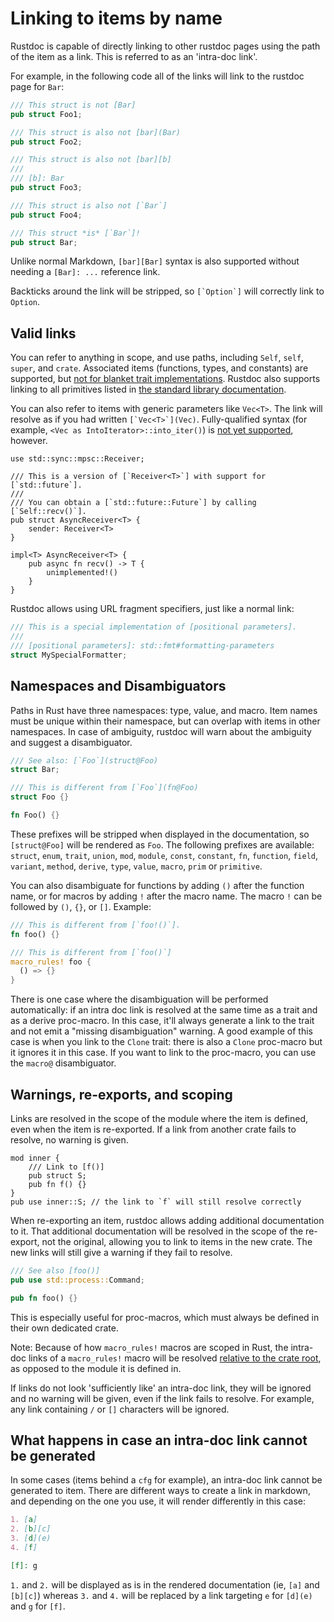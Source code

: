 # Linking to items by name

Rustdoc is capable of directly linking to other rustdoc pages using the path of
the item as a link. This is referred to as an 'intra-doc link'.

For example, in the following code all of the links will link to the rustdoc page for `Bar`:

```rust
/// This struct is not [Bar]
pub struct Foo1;

/// This struct is also not [bar](Bar)
pub struct Foo2;

/// This struct is also not [bar][b]
///
/// [b]: Bar
pub struct Foo3;

/// This struct is also not [`Bar`]
pub struct Foo4;

/// This struct *is* [`Bar`]!
pub struct Bar;
```

Unlike normal Markdown, `[bar][Bar]` syntax is also supported without needing a
`[Bar]: ...` reference link.

Backticks around the link will be stripped, so ``[`Option`]`` will correctly
link to `Option`.

## Valid links

You can refer to anything in scope, and use paths, including `Self`, `self`, `super`, and
`crate`. Associated items (functions, types, and constants) are supported, but [not for blanket
trait implementations][#79682]. Rustdoc also supports linking to all primitives listed in
[the standard library documentation](../../std/index.html#primitives).

[#79682]: https://github.com/rust-lang/rust/pull/79682

You can also refer to items with generic parameters like `Vec<T>`. The link will
resolve as if you had written ``[`Vec<T>`](Vec)``. Fully-qualified syntax (for example,
`<Vec as IntoIterator>::into_iter()`) is [not yet supported][fqs-issue], however.

[fqs-issue]: https://github.com/rust-lang/rust/issues/74563

```rust,edition2018
use std::sync::mpsc::Receiver;

/// This is a version of [`Receiver<T>`] with support for [`std::future`].
///
/// You can obtain a [`std::future::Future`] by calling [`Self::recv()`].
pub struct AsyncReceiver<T> {
    sender: Receiver<T>
}

impl<T> AsyncReceiver<T> {
    pub async fn recv() -> T {
        unimplemented!()
    }
}
```

Rustdoc allows using URL fragment specifiers, just like a normal link:

```rust
/// This is a special implementation of [positional parameters].
///
/// [positional parameters]: std::fmt#formatting-parameters
struct MySpecialFormatter;
```

## Namespaces and Disambiguators

Paths in Rust have three namespaces: type, value, and macro. Item names must be unique within
their namespace, but can overlap with items in other namespaces. In case of ambiguity,
rustdoc will warn about the ambiguity and suggest a disambiguator.

```rust
/// See also: [`Foo`](struct@Foo)
struct Bar;

/// This is different from [`Foo`](fn@Foo)
struct Foo {}

fn Foo() {}
```

These prefixes will be stripped when displayed in the documentation, so `[struct@Foo]` will be
rendered as `Foo`. The following prefixes are available: `struct`, `enum`, `trait`, `union`,
`mod`, `module`, `const`, `constant`, `fn`, `function`, `field`, `variant`, `method`, `derive`,
`type`, `value`, `macro`, `prim` or `primitive`.

You can also disambiguate for functions by adding `()` after the function name,
or for macros by adding `!` after the macro name. The macro `!` can be followed by `()`, `{}`,
or `[]`. Example:

```rust
/// This is different from [`foo!()`].
fn foo() {}

/// This is different from [`foo()`]
macro_rules! foo {
  () => {}
}
```

There is one case where the disambiguation will be performed automatically: if an intra doc
link is resolved at the same time as a trait and as a derive proc-macro. In this case, it'll
always generate a link to the trait and not emit a "missing disambiguation" warning. A good
example of this case is when you link to the `Clone` trait: there is also a `Clone`
proc-macro but it ignores it in this case. If you want to link to the proc-macro, you can
use the `macro@` disambiguator.

## Warnings, re-exports, and scoping

Links are resolved in the scope of the module where the item is defined, even
when the item is re-exported. If a link from another crate fails to resolve, no
warning is given.

```rust,edition2018
mod inner {
    /// Link to [f()]
    pub struct S;
    pub fn f() {}
}
pub use inner::S; // the link to `f` will still resolve correctly
```

When re-exporting an item, rustdoc allows adding additional documentation to it.
That additional documentation will be resolved in the scope of the re-export, not
the original, allowing you to link to items in the new crate. The new links
will still give a warning if they fail to resolve.

```rust
/// See also [foo()]
pub use std::process::Command;

pub fn foo() {}
```

This is especially useful for proc-macros, which must always be defined in their own dedicated crate.

Note: Because of how `macro_rules!` macros are scoped in Rust, the intra-doc links of a
`macro_rules!` macro will be resolved [relative to the crate root][#72243], as opposed to the
module it is defined in.

If links do not look 'sufficiently like' an intra-doc link, they will be ignored and no warning
will be given, even if the link fails to resolve. For example, any link containing `/` or `[]`
characters will be ignored.

[#72243]: https://github.com/rust-lang/rust/issues/72243

## What happens in case an intra-doc link cannot be generated

In some cases (items behind a `cfg` for example), an intra-doc link cannot be generated to item.
There are different ways to create a link in markdown, and depending on the one you use, it will
render differently in this case:

```md
1. [a]
2. [b][c]
3. [d](e)
4. [f]

[f]: g
```

`1.` and `2.` will be displayed as is in the rendered documentation (ie, `[a]` and `[b][c]`)
whereas `3.` and `4.` will be replaced by a link targeting `e` for `[d](e)` and `g` for `[f]`.
